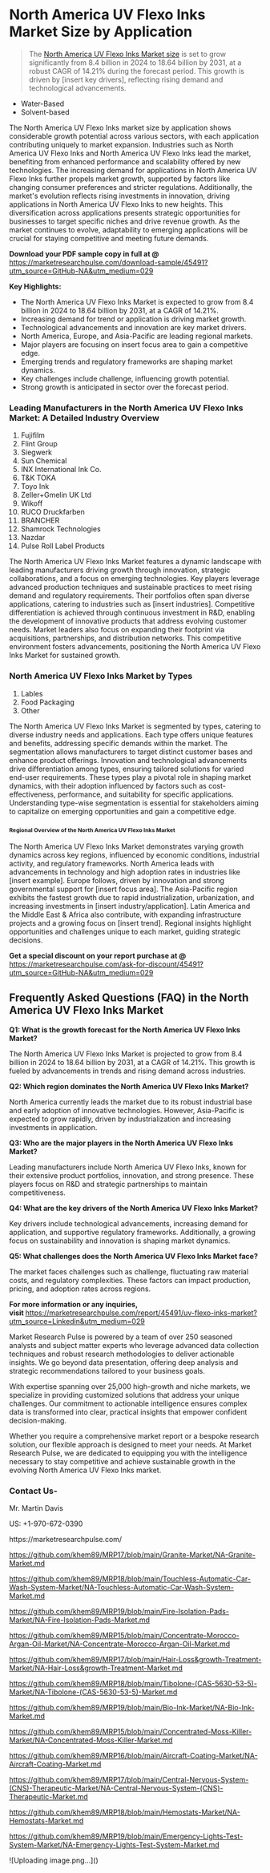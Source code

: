 <h1>North America UV Flexo Inks Market&nbsp;Size by Application</h1><blockquote><p>The <a href="https://marketresearchpulse.com/download-sample/45491?utm_source=GitHub-NA&amp;utm_medium=029">North America UV Flexo Inks Market size</a> is set to grow significantly from 8.4 billion in 2024 to 18.64 billion by 2031, at a robust CAGR of 14.21% during the forecast period. This growth is driven by [insert key drivers], reflecting rising demand and technological advancements.</p></blockquote><ul><li>Water-Based<li> Solvent-based</li></ul><p>The North America UV Flexo Inks market size by application shows considerable growth potential across various sectors, with each application contributing uniquely to market expansion. Industries such as North America UV Flexo Inks and North America UV Flexo Inks lead the market, benefiting from enhanced performance and scalability offered by new technologies. The increasing demand for applications in North America UV Flexo Inks further propels market growth, supported by factors like changing consumer preferences and stricter regulations. Additionally, the market's evolution reflects rising investments in innovation, driving applications in North America UV Flexo Inks to new heights. This diversification across applications presents strategic opportunities for businesses to target specific niches and drive revenue growth. As the market continues to evolve, adaptability to emerging applications will be crucial for staying competitive and meeting future demands.</p><p><strong>Download your PDF sample copy in full at @ </strong><a href="https://marketresearchpulse.com/download-sample/45491?utm_source=GitHub-NA&amp;utm_medium=029">https://marketresearchpulse.com/download-sample/45491?utm_source=GitHub-NA&amp;utm_medium=029</a></p><p><strong>Key Highlights: </strong></p><ul><li>The North America UV Flexo Inks Market is expected to grow from 8.4 billion in 2024 to 18.64 billion by 2031, at a CAGR of 14.21%.</li><li>Increasing demand for trend or application is driving market growth.</li><li>Technological advancements and innovation are key market drivers.</li><li>North America, Europe, and Asia-Pacific are leading regional markets.</li><li>Major players are focusing on insert focus area to gain a competitive edge.</li><li>Emerging trends and regulatory frameworks are shaping market dynamics.</li><li>Key challenges include challenge, influencing growth potential.</li><li>Strong growth is anticipated in sector over the forecast period.</li></ul><h3>Leading Manufacturers in the North America UV Flexo Inks Market: A Detailed Industry Overview</h3><ol><li>Fujifilm</li><li>Flint Group</li><li>Siegwerk</li><li>Sun Chemical</li><li>INX International Ink Co.</li><li>T&K TOKA</li><li>Toyo Ink</li><li>Zeller+Gmelin UK Ltd</li><li>Wikoff</li><li>RUCO Druckfarben</li><li>BRANCHER</li><li>Shamrock Technologies</li><li>Nazdar</li><li>Pulse Roll Label Products</li></ol><div class="flex max-w-full flex-col flex-grow"><div class="min-h-8 text-message flex w-full flex-col items-end gap-2 whitespace-normal break-words [.text-message+&amp;]:mt-5" dir="auto" data-message-author-role="assistant" data-message-id="fd8432e4-4910-450d-b182-61b7bfb0a01f" data-message-model-slug="gpt-4o"><div class="flex w-full flex-col gap-1 empty:hidden first:pt-[3px]"><div class="markdown prose w-full break-words dark:prose-invert light"><p>The North America UV Flexo Inks Market features a dynamic landscape with leading manufacturers driving growth through innovation, strategic collaborations, and a focus on emerging technologies. Key players leverage advanced production techniques and sustainable practices to meet rising demand and regulatory requirements. Their portfolios often span diverse applications, catering to industries such as [insert industries]. Competitive differentiation is achieved through continuous investment in R&amp;D, enabling the development of innovative products that address evolving customer needs. Market leaders also focus on expanding their footprint via acquisitions, partnerships, and distribution networks. This competitive environment fosters advancements, positioning the North America UV Flexo Inks Market for sustained growth.</p></div></div></div></div><h3>North America UV Flexo Inks Market by Types</h3><ol><li>Lables<li> Food Packaging<li> Other</li></ol><div class="flex max-w-full flex-col flex-grow"><div class="min-h-8 text-message flex w-full flex-col items-end gap-2 whitespace-normal break-words [.text-message+&amp;]:mt-5" dir="auto" data-message-author-role="assistant" data-message-id="084470be-0bb7-4664-bddf-5156b4f41249" data-message-model-slug="gpt-4o-mini"><div class="flex w-full flex-col gap-1 empty:hidden first:pt-[3px]"><div class="markdown prose w-full break-words dark:prose-invert light"><p>The North America UV Flexo Inks Market is segmented by types, catering to diverse industry needs and applications. Each type offers unique features and benefits, addressing specific demands within the market. The segmentation allows manufacturers to target distinct customer bases and enhance product offerings. Innovation and technological advancements drive differentiation among types, ensuring tailored solutions for varied end-user requirements. These types play a pivotal role in shaping market dynamics, with their adoption influenced by factors such as cost-effectiveness, performance, and suitability for specific applications. Understanding type-wise segmentation is essential for stakeholders aiming to capitalize on emerging opportunities and gain a competitive edge.</p></div></div></div></div><h3><span style="font-size: 11px;">Regional Overview of the North America UV Flexo Inks Market</span></h3><div class="flex max-w-full flex-col flex-grow"><div class="min-h-8 text-message flex w-full flex-col items-end gap-2 whitespace-normal break-words [.text-message+&amp;]:mt-5" dir="auto" data-message-author-role="assistant" data-message-id="e9038762-ce64-4e30-91c9-9bd413514231" data-message-model-slug="gpt-4o-mini"><div class="flex w-full flex-col gap-1 empty:hidden first:pt-[3px]"><div class="markdown prose w-full break-words dark:prose-invert light"><p>The North America UV Flexo Inks Market demonstrates varying growth dynamics across key regions, influenced by economic conditions, industrial activity, and regulatory frameworks. North America leads with advancements in technology and high adoption rates in industries like [insert example]. Europe follows, driven by innovation and strong governmental support for [insert focus area]. The Asia-Pacific region exhibits the fastest growth due to rapid industrialization, urbanization, and increasing investments in [insert industry/application]. Latin America and the Middle East &amp; Africa also contribute, with expanding infrastructure projects and a growing focus on [insert trend]. Regional insights highlight opportunities and challenges unique to each market, guiding strategic decisions.</p></div></div></div></div><p><strong>Get a special discount on your report purchase at @ </strong><a href="https://marketresearchpulse.com/ask-for-discount/45491?utm_source=GitHub-NA&amp;utm_medium=029">https://marketresearchpulse.com/ask-for-discount/45491?utm_source=GitHub-NA&amp;utm_medium=029</a></p><h2>Frequently Asked Questions (FAQ) in the North America UV Flexo Inks Market</h2><p><strong>Q1: What is the growth forecast for the North America UV Flexo Inks Market?</strong></p><p>The North America UV Flexo Inks Market is projected to grow from 8.4 billion in 2024 to 18.64 billion by 2031, at a CAGR of 14.21%. This growth is fueled by advancements in trends and rising demand across industries.</p><p><strong>Q2: Which region dominates the North America UV Flexo Inks Market?</strong></p><p>North America currently leads the market due to its robust industrial base and early adoption of innovative technologies. However, Asia-Pacific is expected to grow rapidly, driven by industrialization and increasing investments in application.</p><p><strong>Q3: Who are the major players in the North America UV Flexo Inks Market?</strong></p><p>Leading manufacturers include North America UV Flexo Inks, known for their extensive product portfolios, innovation, and strong presence. These players focus on R&amp;D and strategic partnerships to maintain competitiveness.</p><p><strong>Q4: What are the key drivers of the North America UV Flexo Inks Market?</strong></p><p>Key drivers include technological advancements, increasing demand for application, and supportive regulatory frameworks. Additionally, a growing focus on sustainability and innovation is shaping market dynamics.</p><p><strong>Q5: What challenges does the North America UV Flexo Inks Market face?</strong></p><p>The market faces challenges such as challenge, fluctuating raw material costs, and regulatory complexities. These factors can impact production, pricing, and adoption rates across regions.</p><p><strong>For more information or any inquiries, visit&nbsp;</strong><a href="https://marketresearchpulse.com/report/45491/uv-flexo-inks-market?utm_source=Linkedin&utm_medium=029">https://marketresearchpulse.com/report/45491/uv-flexo-inks-market?utm_source=Linkedin&utm_medium=029</a></p><p>Market Research Pulse is powered by a team of over 250 seasoned analysts and subject matter experts who leverage advanced data collection techniques and robust research methodologies to deliver actionable insights. We go beyond data presentation, offering deep analysis and strategic recommendations tailored to your business goals.</p><p>With expertise spanning over 25,000 high-growth and niche markets, we specialize in providing customized solutions that address your unique challenges. Our commitment to actionable intelligence ensures complex data is transformed into clear, practical insights that empower confident decision-making.</p><p>Whether you require a comprehensive market report or a bespoke research solution, our flexible approach is designed to meet your needs. At Market Research Pulse, we are dedicated to equipping you with the intelligence necessary to stay competitive and achieve sustainable growth in the evolving North America UV Flexo Inks market.</p><h3><strong>Contact Us-</strong></h3><p>Mr. Martin Davis</p><p>US: +1-970-672-0390</p><p>https://marketresearchpulse.com/</p><p><a href="https://github.com/khem89/MRP17/blob/main/Granite-Market/NA-Granite-Market.md">https://github.com/khem89/MRP17/blob/main/Granite-Market/NA-Granite-Market.md</a></p><p><a href="https://github.com/khem89/MRP18/blob/main/Touchless-Automatic-Car-Wash-System-Market/NA-Touchless-Automatic-Car-Wash-System-Market.md">https://github.com/khem89/MRP18/blob/main/Touchless-Automatic-Car-Wash-System-Market/NA-Touchless-Automatic-Car-Wash-System-Market.md</a></p><p><a href="https://github.com/khem89/MRP19/blob/main/Fire-Isolation-Pads-Market/NA-Fire-Isolation-Pads-Market.md">https://github.com/khem89/MRP19/blob/main/Fire-Isolation-Pads-Market/NA-Fire-Isolation-Pads-Market.md</a></p><p><a href="https://github.com/khem89/MRP15/blob/main/Concentrate-Morocco-Argan-Oil-Market/NA-Concentrate-Morocco-Argan-Oil-Market.md">https://github.com/khem89/MRP15/blob/main/Concentrate-Morocco-Argan-Oil-Market/NA-Concentrate-Morocco-Argan-Oil-Market.md</a></p><p><a href="https://github.com/khem89/MRP17/blob/main/Hair-Loss&growth-Treatment-Market/NA-Hair-Loss&growth-Treatment-Market.md">https://github.com/khem89/MRP17/blob/main/Hair-Loss&growth-Treatment-Market/NA-Hair-Loss&growth-Treatment-Market.md</a></p><p><a href="https://github.com/khem89/MRP18/blob/main/Tibolone-(CAS-5630-53-5)-Market/NA-Tibolone-(CAS-5630-53-5)-Market.md">https://github.com/khem89/MRP18/blob/main/Tibolone-(CAS-5630-53-5)-Market/NA-Tibolone-(CAS-5630-53-5)-Market.md</a></p><p><a href="https://github.com/khem89/MRP19/blob/main/Bio-Ink-Market/NA-Bio-Ink-Market.md">https://github.com/khem89/MRP19/blob/main/Bio-Ink-Market/NA-Bio-Ink-Market.md</a></p><p><a href="https://github.com/khem89/MRP15/blob/main/Concentrated-Moss-Killer-Market/NA-Concentrated-Moss-Killer-Market.md">https://github.com/khem89/MRP15/blob/main/Concentrated-Moss-Killer-Market/NA-Concentrated-Moss-Killer-Market.md</a></p><p><a href="https://github.com/khem89/MRP16/blob/main/Aircraft-Coating-Market/NA-Aircraft-Coating-Market.md">https://github.com/khem89/MRP16/blob/main/Aircraft-Coating-Market/NA-Aircraft-Coating-Market.md</a></p><p><a href="https://github.com/khem89/MRP17/blob/main/Central-Nervous-System-(CNS)-Therapeutic-Market/NA-Central-Nervous-System-(CNS)-Therapeutic-Market.md">https://github.com/khem89/MRP17/blob/main/Central-Nervous-System-(CNS)-Therapeutic-Market/NA-Central-Nervous-System-(CNS)-Therapeutic-Market.md</a></p><p><a href="https://github.com/khem89/MRP18/blob/main/Hemostats-Market/NA-Hemostats-Market.md">https://github.com/khem89/MRP18/blob/main/Hemostats-Market/NA-Hemostats-Market.md</a></p><p><a href="https://github.com/khem89/MRP19/blob/main/Emergency-Lights-Test-System-Market/NA-Emergency-Lights-Test-System-Market.md">https://github.com/khem89/MRP19/blob/main/Emergency-Lights-Test-System-Market/NA-Emergency-Lights-Test-System-Market.md</a></p>
![Uploading image.png…]()
